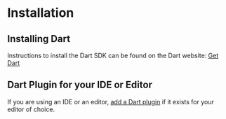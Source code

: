 # Installation

## Installing Dart

Instructions to install the Dart SDK can be found on the Dart website: [Get Dart][get-dart]

## Dart Plugin for your IDE or Editor

If you are using an IDE or an editor, [add a Dart plugin][editors] if it exists for your editor of choice.

[get-dart]: https://www.dart.dev/get-dart
[editors]:  https://www.dart.dev/tools#editors
